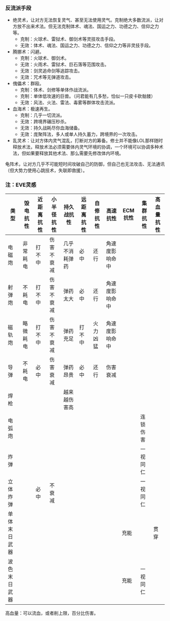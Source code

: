 ### 反流派手段
- 绝灵术，让对方无法恢复灵气、甚至无法使用灵气。克制绝大多数流派，让对方放不出来术法。但无法克制体术、魂法、国运之力、功德之力、信仰之力等。
	- 克制：火球术、雷狱术、御剑术等灵技攻击手段。
	- 无效：体术、魂法、国运之力、功德之力、信仰之力等非灵技手段。
- 腾挪术：闪避。
	- 克制：火球术、御剑术。
	- 无效：火雨术、雷狱术、巨石落等范围攻击。
	- 无效：剑灵追命剑等追踪攻击。
	- 无效：咒术等无弹道攻击。
- 傀儡术：群殴。
	- 克制：体术、剑修等单体作战流派。
	- 克制：单体低攻速的巨兽。（问君能有几多愁，恰似一只皮卡砍骷髅）
	- 无效：风法、火法、雷法、毒雾等群体攻击流派。
- 血海术：极速再生。
	- 克制：几乎一切流派。
	- 无效：跨境界碾压秒杀。
	- 无效：持久战耗尽你血海储备。
	- 无效：庞聚阵法，多人或单人持久蓄力，跨境界的一次攻击。
- 乱灵术：让对方体内灵气混乱，打断对方的筹备。修士并不能像LOL那样随时释放术法，释放术法必须需要体内灵气环境的协调，一个环境可以协调多种术法，但如果要释放其他术法、那么需要先修改体内环境。

龟阵术，让对方几乎不可能短时间攻破自己的防御，但自己也无法攻击、无法通讯（但大势力使用心跳技术，失联即救援）。
### 注：EVE灵感

| 类型     | 毁电抗性 | 近距离抗性 | 小半径抗性 | 持久战抗性   | 远距离抗性 | 自修抗性 | 高速抗性    | ECM抗性 | 集群抗性 | 高血量抗性 |
| ------ | ---- | ----- | ----- | ------- | ----- | ---- | ------- | ----- | ---- | ----- |
| 电磁炮    | 非常耗电 | 打不中   | 伤害不衰减 | 几乎不消耗弹药 | 必中    | 还行   | 角速度影响命中 |       |      |       |
| 射弹炮    | 不耗电  | 打不中   | 伤害不衰减 | 弹药太大    | 必中    | 还行   | 角速度影响命中 |       |      |       |
| 磁轨炮    | 略微耗电 | 打不中   | 伤害不衰减 | 弹药充足    | 打不中   | 火力凶猛 | 角速度影响命中 |       |      |       |
| 导弹     | 不耗电  | 必中    | 伤害衰减  | 弹药昂贵    | 必中    | 还行   | 伤害衰减    |       |      |       |
| 焊枪     |      |       |       | 越来越伤害高  |       |      |         |       |      |       |
| 电弧炮    |      |       |       |         |       |      |         |       | 连锁伤害 |       |
| 炸弹     |      |       |       |         |       |      |         |       | 一视同仁 |       |
| 立体炸弹   |      | 必中    | 不衰减   |         |       |      |         |       | 一视同仁 |       |
| 单体末日武器 |      |       |       |         |       |      |         | 充能    |      | 贯穿    |
| 波色末日武器 |      |       |       |         |       |      |         | 充能    | 一视同仁 |       |
高血量：可以流血，或者削上限，百分比伤害。

